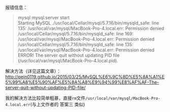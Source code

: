 报错信息：
> mysql mysql.server start  
Starting MySQL
./usr/local/Cellar/mysql/5.7.16/bin/mysqld_safe: line 135: /usr/local/var/mysql/MacBook-Pro-4.local.err: Permission denied
/usr/local/Cellar/mysql/5.7.16/bin/mysqld_safe: line 169: /usr/local/var/mysql/MacBook-Pro-4.local.err: Permission denied
/usr/local/Cellar/mysql/5.7.16/bin/mysqld_safe: line 135: /usr/local/var/mysql/MacBook-Pro-4.local.err: Permission denied
ERROR! The server quit without updating PID file (/usr/local/var/mysql/MacBook-Pro-4.local.pid).


解决方法（详见这篇文章）：
http://pein0119.github.io/2015/03/25/MySQL%E6%9C%8D%E5%8A%A1%E5%99%A8%E5%90%AF%E5%8A%A8%E9%94%99%E8%AF%AF-The-server-quit-without-updating-PID-file/

我的解决方法比较简单粗暴，直接`rm`文件`/usr/local/var/mysql/MacBook-Pro-4.local.err`(与上文作者的 答案三 类似)

